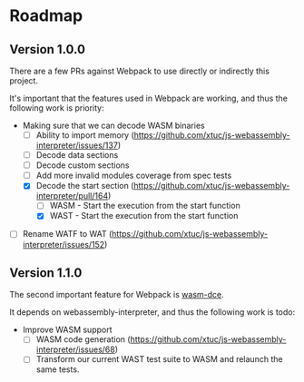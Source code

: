 # Roadmap

## Version 1.0.0

There are a few PRs against Webpack to use directly or indirectly this project.

It's important that the features used in Webpack are working, and thus the following work is priority:
- Making sure that we can decode WASM binaries
  - [ ] Ability to import memory (https://github.com/xtuc/js-webassembly-interpreter/issues/137)
  - [ ] Decode data sections
  - [ ] Decode custom sections
  - [ ] Add more invalid modules coverage from spec tests
  - [x] Decode the start section (https://github.com/xtuc/js-webassembly-interpreter/pull/164)
    - [ ] WASM - Start the execution from the start function
    - [x] WAST - Start the execution from the start function
- [ ] Rename WATF to WAT (https://github.com/xtuc/js-webassembly-interpreter/issues/152)
    
## Version 1.1.0

The second important feature for Webpack is [wasm-dce](https://github.com/xtuc/wasm-dce).

It depends on webassembly-interpreter, and thus the following work is todo:
- Improve WASM support
  - [ ] WASM code generation (https://github.com/xtuc/js-webassembly-interpreter/issues/68)
  - [ ] Transform our current WAST test suite to WASM and relaunch the same tests.
